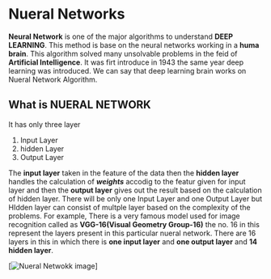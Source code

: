 # Nueral Networks
**Neural Network** is one of the major algorithms to understand **DEEP LEARNING**. This method is base on the neural networks working in a **huma brain**.
This algorithm solved many unsolvable problems in the feid of **Artificial Intelligence**.
It was firt introduce in  1943 the same year deep learning was introduced. We can say that deep learning brain works on Nueral Network Algorithm.

## What is NUERAL NETWORK
It has only three layer 
1. Input Layer
2. hidden Layer
3. Output Layer

The **input layer** taken in the feature of the data then the **hidden layer** handles the calculation of ***weights*** accodig to the featur given for input layer and then the **output layer** gives out the result based on the calculation of hidden layer.
There will be only one Input Layer and one Output Layer but HIdden layer can consist of multple layer based on the complexity of the problems.
For example, There is a very famous model used for image recognition called as **VGG-16(Visual Geometry Group-16)** the no. 16 in this represent the layers present in this particular nueral network.
There are 16 layers in this in which there is **one input layer** and **one output layer** and **14 hidden layer**.

[![Nueral Netwokk image](https://www.google.com/url?sa=i&url=https%3A%2F%2Fwww.digitaltrends.com%2Fcool-tech%2Fwhat-is-an-artificial-neural-network%2F&psig=AOvVaw0wP4Q6jkqOltjuB1Ht14ZZ&ust=1623906799840000&source=images&cd=vfe&ved=0CAIQjRxqFwoTCIjyh7Kym_ECFQAAAAAdAAAAABAK)]

